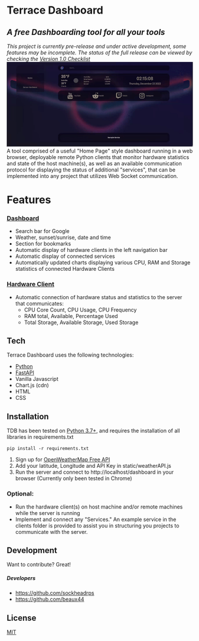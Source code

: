 # Terrace Dashboard
## _A free Dashboarding tool for all your tools_
_This project is currently pre-release and under active development, some features may be incomplete._
_The status of the full release can be viewed by checking the [Version 1.0 Checklist](https://github.com/sockheadrps/Terrace-Dashboard/issues/23)_
![Alt Text](readmegif.gif)
A tool comprised of a useful "Home Page" style dashboard running in a web browser, deployable remote Python clients that monitor hardware statistics and state of the host machine(s), as well as an available communication protocol for displaying the status of additional "services", that can be implemented into any project that utilizes Web Socket communication.

# Features
### <u>Dashboard</u>
- Search bar for Google
- Weather, sunset/sunrise, date and time
- Section for bookmarks
- Automatic display of hardware clients in the left navigation bar
- Automatic display of connected services
- Automatically updated charts displaying various CPU, RAM and Storage statistics of connected Hardware Clients
### <u>Hardware Client</u>
- Automatic connection of hardware status and statistics to the server that communicates:
  - CPU Core Count, CPU Usage, CPU Frequency
  - RAM total, Available, Percentage Used
  - Total Storage, Available Storage, Used Storage

## Tech

Terrace Dashboard uses the following technologies:
- [Python](https://www.python.org/)
- [FastAPI](https://fastapi.tiangolo.com/)
- Vanilla Javascript
- Chart.js (cdn)
- HTML
- CSS




## Installation

TDB has been tested on [Python 3.7+](https://www.python.org/), and requires the installation of all libraries in requirements.txt

    pip install -r requirements.txt

1. Sign up for [OpenWeatherMap Free API](https://openweathermap.org/api)
2. Add your latitude, Longitude and API Key in static/weatherAPI.js
3. Run the server and connect to http://localhost/dashboard in your browser (Currently only been tested in Chrome)

### Optional:
- Run the hardware client(s) on host machine and/or remote machines while the server is running
- Implement and connect any "Services." An example service in the clients folder is provided to assist you in structuring you projects to communicate with the server.






## Development

Want to contribute? Great!
##### Developers
- https://github.com/sockheadrps
- https://github.com/beaux44


## License

[MIT](https://www.mit.edu/~amini/LICENSE.md)


[//]: # (These are reference links used in the body of this note and get stripped out when the markdown processor does its job. There is no need to format nicely because it shouldn't be seen. Thanks SO - http://stackoverflow.com/questions/4823468/store-comments-in-markdown-syntax)
